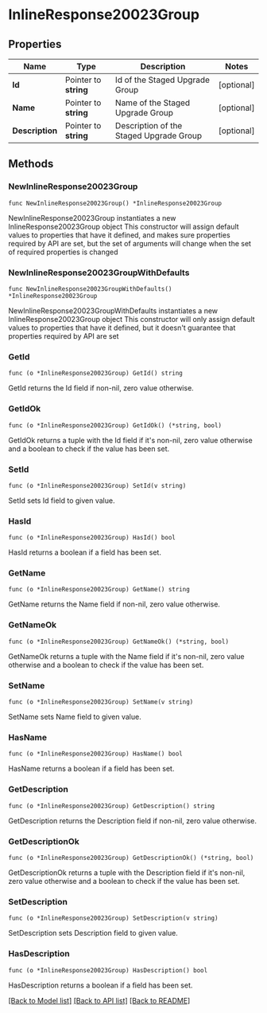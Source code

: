 # InlineResponse20023Group

## Properties

Name | Type | Description | Notes
------------ | ------------- | ------------- | -------------
**Id** | Pointer to **string** | Id of the Staged Upgrade Group | [optional] 
**Name** | Pointer to **string** | Name of the Staged Upgrade Group | [optional] 
**Description** | Pointer to **string** | Description of the Staged Upgrade Group | [optional] 

## Methods

### NewInlineResponse20023Group

`func NewInlineResponse20023Group() *InlineResponse20023Group`

NewInlineResponse20023Group instantiates a new InlineResponse20023Group object
This constructor will assign default values to properties that have it defined,
and makes sure properties required by API are set, but the set of arguments
will change when the set of required properties is changed

### NewInlineResponse20023GroupWithDefaults

`func NewInlineResponse20023GroupWithDefaults() *InlineResponse20023Group`

NewInlineResponse20023GroupWithDefaults instantiates a new InlineResponse20023Group object
This constructor will only assign default values to properties that have it defined,
but it doesn't guarantee that properties required by API are set

### GetId

`func (o *InlineResponse20023Group) GetId() string`

GetId returns the Id field if non-nil, zero value otherwise.

### GetIdOk

`func (o *InlineResponse20023Group) GetIdOk() (*string, bool)`

GetIdOk returns a tuple with the Id field if it's non-nil, zero value otherwise
and a boolean to check if the value has been set.

### SetId

`func (o *InlineResponse20023Group) SetId(v string)`

SetId sets Id field to given value.

### HasId

`func (o *InlineResponse20023Group) HasId() bool`

HasId returns a boolean if a field has been set.

### GetName

`func (o *InlineResponse20023Group) GetName() string`

GetName returns the Name field if non-nil, zero value otherwise.

### GetNameOk

`func (o *InlineResponse20023Group) GetNameOk() (*string, bool)`

GetNameOk returns a tuple with the Name field if it's non-nil, zero value otherwise
and a boolean to check if the value has been set.

### SetName

`func (o *InlineResponse20023Group) SetName(v string)`

SetName sets Name field to given value.

### HasName

`func (o *InlineResponse20023Group) HasName() bool`

HasName returns a boolean if a field has been set.

### GetDescription

`func (o *InlineResponse20023Group) GetDescription() string`

GetDescription returns the Description field if non-nil, zero value otherwise.

### GetDescriptionOk

`func (o *InlineResponse20023Group) GetDescriptionOk() (*string, bool)`

GetDescriptionOk returns a tuple with the Description field if it's non-nil, zero value otherwise
and a boolean to check if the value has been set.

### SetDescription

`func (o *InlineResponse20023Group) SetDescription(v string)`

SetDescription sets Description field to given value.

### HasDescription

`func (o *InlineResponse20023Group) HasDescription() bool`

HasDescription returns a boolean if a field has been set.


[[Back to Model list]](../README.md#documentation-for-models) [[Back to API list]](../README.md#documentation-for-api-endpoints) [[Back to README]](../README.md)


